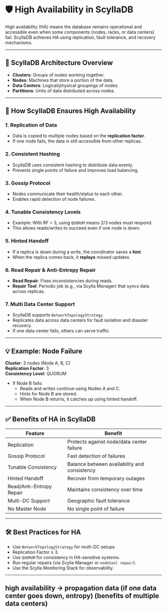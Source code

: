 # 🛡️ High Availability in ScyllaDB

High availability (HA) means the database remains operational and accessible even when some components (nodes, racks, or data centers) fail. ScyllaDB achieves HA using replication, fault tolerance, and recovery mechanisms.

---

## 🧱 ScyllaDB Architecture Overview

- **Clusters**: Groups of nodes working together.
- **Nodes**: Machines that store a portion of the data.
- **Data Centers**: Logical/physical groupings of nodes.
- **Partitions**: Units of data distributed across nodes.

---

## 🔄 How ScyllaDB Ensures High Availability

### 1. **Replication of Data**

- Data is copied to multiple nodes based on the **replication factor**.
- If one node fails, the data is still accessible from other replicas.

### 2. **Consistent Hashing**

- ScyllaDB uses consistent hashing to distribute data evenly.
- Prevents single points of failure and improves load balancing.

### 3. **Gossip Protocol**

- Nodes communicate their health/status to each other.
- Enables rapid detection of node failures.

### 4. **Tunable Consistency Levels**

- Example: With RF = 3, using `QUORUM` means 2/3 nodes must respond.
- This allows reads/writes to succeed even if one node is down.

### 5. **Hinted Handoff**

- If a replica is down during a write, the coordinator saves a **hint**.
- When the replica comes back, it **replays** missed updates.

### 6. **Read Repair & Anti-Entropy Repair**

- **Read Repair**: Fixes inconsistencies during reads.
- **Repair Tool**: Periodic job (e.g., via Scylla Manager) that syncs data across replicas.

### 7. **Multi Data Center Support**

- ScyllaDB supports `NetworkTopologyStrategy`.
- Replicates data across data centers for fault isolation and disaster recovery.
- If one data center fails, others can serve traffic.

---

## 💡 Example: Node Failure

**Cluster**: 3 nodes (Node A, B, C)  
**Replication Factor**: 3  
**Consistency Level**: QUORUM  

- If Node B fails:
  - Reads and writes continue using Nodes A and C.
  - Hints for Node B are stored.
  - When Node B returns, it catches up using hinted handoff.

---

## ✅ Benefits of HA in ScyllaDB

| Feature | Benefit |
|--------|---------|
| Replication | Protects against node/data center failure |
| Gossip Protocol | Fast detection of failures |
| Tunable Consistency | Balance between availability and consistency |
| Hinted Handoff | Recover from temporary outages |
| Read/Anti-Entropy Repair | Maintains consistency over time |
| Multi-DC Support | Geographic fault tolerance |
| No Master Node | No single point of failure |

---

## 🛠️ Best Practices for HA

- Use `NetworkTopologyStrategy` for multi-DC setups.
- Replication Factor ≥ 3.
- Use `QUORUM` for consistency in HA-sensitive systems.
- Run regular repairs (via Scylla Manager or `nodetool repair`).
- Use the Scylla Monitoring Stack for observability.

---

## high availability -> propagation data (if one data center goes down, entropy) (benefits of multiple data centers)
